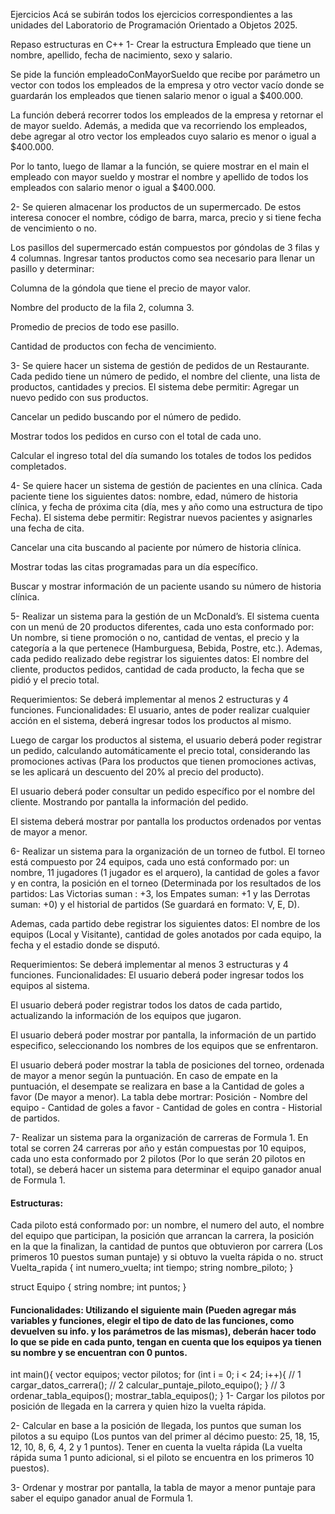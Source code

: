 Ejercicios
Acá se subirán todos los ejercicios correspondientes a las unidades del Laboratorio de Programación Orientado a Objetos 2025.

Repaso estructuras en C++
1- Crear la estructura Empleado que tiene un nombre, apellido, fecha de nacimiento, sexo y salario.

Se pide la función empleadoConMayorSueldo que recibe por parámetro un vector con todos los empleados de la empresa y otro vector vacío donde se guardarán los empleados que tienen salario menor o igual a $400.000.

La función deberá recorrer todos los empleados de la empresa y retornar el de mayor sueldo. Además, a medida que va recorriendo los empleados, debe agregar al otro vector los empleados cuyo salario es menor o igual a $400.000.

Por lo tanto, luego de llamar a la función, se quiere mostrar en el main el empleado con mayor sueldo y mostrar el nombre y apellido de todos los empleados con salario menor o igual a $400.000.

2- Se quieren almacenar los productos de un supermercado. De estos interesa conocer el nombre, código de barra, marca, precio y si tiene fecha de vencimiento o no.

Los pasillos del supermercado están compuestos por góndolas de 3 filas y 4 columnas. Ingresar tantos productos como sea necesario para llenar un pasillo y determinar:

Columna de la góndola que tiene el precio de mayor valor.

Nombre del producto de la fila 2, columna 3.

Promedio de precios de todo ese pasillo.

Cantidad de productos con fecha de vencimiento.

3- Se quiere hacer un sistema de gestión de pedidos de un Restaurante. Cada pedido tiene un número de pedido, el nombre del cliente, una lista de productos, cantidades y precios. El sistema debe permitir:
Agregar un nuevo pedido con sus productos.

Cancelar un pedido buscando por el número de pedido.

Mostrar todos los pedidos en curso con el total de cada uno.

Calcular el ingreso total del día sumando los totales de todos los pedidos completados.

4- Se quiere hacer un sistema de gestión de pacientes en una clínica. Cada paciente tiene los siguientes datos: nombre, edad, número de historia clínica, y fecha de próxima cita (día, mes y año como una estructura de tipo Fecha). El sistema debe permitir:
Registrar nuevos pacientes y asignarles una fecha de cita.

Cancelar una cita buscando al paciente por número de historia clínica.

Mostrar todas las citas programadas para un día específico.

Buscar y mostrar información de un paciente usando su número de historia clínica.

5- Realizar un sistema para la gestión de un McDonald’s. El sistema cuenta con un menú de 20 productos diferentes, cada uno esta conformado por: Un nombre, si tiene promoción o no, cantidad de ventas, el precio y la categoría a la que pertenece (Hamburguesa, Bebida, Postre, etc.). Ademas, cada pedido realizado debe registrar los siguientes datos: El nombre del cliente, productos pedidos, cantidad de cada producto, la fecha que se pidió y el precio total.

Requerimientos:
Se deberá implementar al menos 2 estructuras y 4 funciones.
Funcionalidades:
El usuario, antes de poder realizar cualquier acción en el sistema, deberá ingresar todos los productos al mismo.

Luego de cargar los productos al sistema, el usuario deberá poder registrar un pedido, calculando automáticamente el precio total, considerando las promociones activas (Para los productos que tienen promociones activas, se les aplicará un descuento del 20% al precio del producto).

El usuario deberá poder consultar un pedido específico por el nombre del cliente. Mostrando por pantalla la información del pedido.

El sistema deberá mostrar por pantalla los productos ordenados por ventas de mayor a menor.

6- Realizar un sistema para la organización de un torneo de futbol. El torneo está compuesto por 24 equipos, cada uno está conformado por: un nombre, 11 jugadores (1 jugador es el arquero), la cantidad de goles a favor y en contra, la posición en el torneo (Determinada por los resultados de los partidos: Las Victorias suman : +3, los Empates suman: +1 y las Derrotas suman: +0) y el historial de partidos (Se guardará en formato: V, E, D).

Ademas, cada partido debe registrar los siguientes datos: El nombre de los equipos (Local y Visitante), cantidad de goles anotados por cada equipo, la fecha y el estadio donde se disputó.

Requerimientos:
Se deberá implementar al menos 3 estructuras y 4 funciones.
Funcionalidades:
El usuario deberá poder ingresar todos los equipos al sistema.

El usuario deberá poder registrar todos los datos de cada partido, actualizando la información de los equipos que jugaron.

El usuario deberá poder mostrar por pantalla, la información de un partido especifico, seleccionando los nombres de los equipos que se enfrentaron.

El usuario deberá poder mostrar la tabla de posiciones del torneo, ordenada de mayor a menor según la puntuación. En caso de empate en la puntuación, el desempate se realizara en base a la Cantidad de goles a favor (De mayor a menor). La tabla debe mortrar: Posición - Nombre del equipo - Cantidad de goles a favor - Cantidad de goles en contra - Historial de partidos.

7- Realizar un sistema para la organización de carreras de Formula 1. En total se corren 24 carreras por año y están compuestas por 10 equipos, cada uno esta conformado por 2 pilotos (Por lo que serán 20 pilotos en total), se deberá hacer un sistema para determinar el equipo ganador anual de Formula 1.

#### Estructuras:

Cada piloto está conformado por: un nombre, el numero del auto, el nombre del equipo que participan, la posición que arrancan la carrera, la posición en la que la finalizan, la cantidad de puntos que obtuvieron por carrera (Los primeros 10 puestos suman puntaje) y si obtuvo la vuelta rápida o no.
  struct Vuelta_rapida {
    int numero_vuelta;
    int tiempo;
    string nombre_piloto;
  }
      
  struct Equipo {
     string nombre;
     int puntos;
  }
#### Funcionalidades: Utilizando el siguiente main (Pueden agregar más variables y funciones, elegir el tipo de dato de las funciones, como devuelven su info. y los parámetros de las mismas), deberán hacer todo lo que se pide en cada punto, tengan en cuenta que los equipos ya tienen su nombre y se encuentran con 0 puntos.

   int main(){
      vector<Equipo> equipos;
      vector<Piloto> pilotos;
      for (int i = 0; i < 24; i++){
         // 1
         cargar_datos_carrera();
         // 2
         calcular_puntaje_piloto_equipo();
      }
      // 3
      ordenar_tabla_equipos();
      mostrar_tabla_equipos();
   }
1- Cargar los pilotos por posición de llegada en la carrera y quien hizo la vuelta rápida.

2- Calcular en base a la posición de llegada, los puntos que suman los pilotos a su equipo (Los puntos van del primer al décimo puesto: 25, 18, 15, 12, 10, 8, 6, 4, 2 y 1 puntos). Tener en cuenta la vuelta rápida (La vuelta rápida suma 1 punto adicional, si el piloto se encuentra en los primeros 10 puestos).

3- Ordenar y mostrar por pantalla, la tabla de mayor a menor puntaje para saber el equipo ganador anual de Formula 1.
